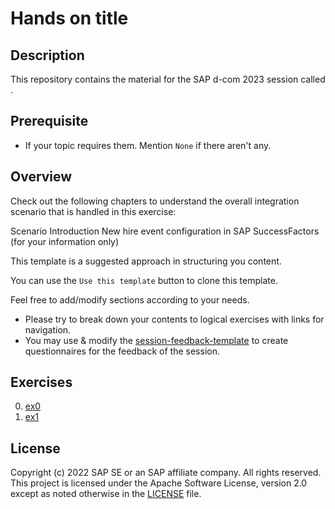 # Hands on title

## Description

This repository contains the material for the SAP d-com 2023 session called *<TOPIC>*.

## Prerequisite

- If your topic requires them. Mention `None` if there aren't any.


## Overview
  
Check out the following chapters to understand the overall integration scenario that is handled in this exercise:

Scenario Introduction
New hire event configuration in SAP SuccessFactors (for your information only)  

This template is a suggested approach in structuring you content. 

You can use the `Use this template` button to clone this template.

Feel free to add/modify sections according to your needs.

- Please try to break down your contents to logical exercises with links for navigation.
- You may use & modify the [session-feedback-template](.github/ISSUE_TEMPLATE/session-feedback-template.md) to create questionnaires for the feedback of the session.

## Exercises

0. [ex0](exercises/ex0/README.md)
1. [ex1](exercises/ex1/README.md)

<!-- />
Comments
<!-->

## License

Copyright (c) 2022 SAP SE or an SAP affiliate company. All rights reserved. This project is licensed under the Apache Software License, version 2.0 except as noted otherwise in the [LICENSE](LICENSES/Apache-2.0.txt) file.
